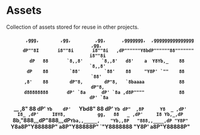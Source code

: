 # Assets
Collection of assets stored for reuse in other projects.

<h4 align="center">

           ,ggg,        ,gg,         ,gg,      ,ggggggg,  ,ggggggggggggggg  ,gg,   
          dP""8I       i8""8i       i8""8i   ,dP""""""Y8bdP""""""88""""""" i8""8i  
         dP   88       `8,,8'       `8,,8'   d8'    a  Y8Yb,_    88        `8,,8'  
        dP    88        `88'         `88'    88     "Y8P' `""    88         `88'   
       ,8'    88        dP"8,        dP"8,   `8baaaa             88         dP"8,  
       d88888888       dP' `8a      dP' `8a ,d8P""""             88        dP' `8a 
 __   ,8"     88      dP'   `Yb    dP'   `Ybd8"                  88       dP'   `Yb
dP"  ,8P      Y8  _ ,dP'     I8_ ,dP'     I8Y8,            gg,   88   _ ,dP'     I8
Yb,_,dP       `8b,"888,,____,dP"888,,____,dP`Yba,,_____,    "Yb,,8P   "888,,____,dP
 "Y8P"         `Y8a8P"Y88888P" a8P"Y88888P"   `"Y8888888      "Y8P'   a8P"Y88888P" 
                                                                                   
                                                                                   
                                                                                   
                                                                                   
                                                                                   
                                                                                                                                                     
</h4>
